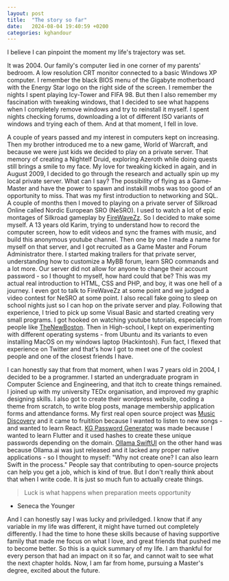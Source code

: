 ```yaml
---
layout: post
title:  "The story so far"
date:   2024-08-04 19:40:59 +0200
categories: kghandour
---
```

I believe I can pinpoint the moment my life's trajectory was set. 

It was 2004. Our family's computer lied in one corner of my parents' bedroom. A low resolution CRT monitor connected to a basic Windows XP computer. I remember the black BIOS menu of the Gigabyte motherboard with the Energy Star logo on the right side of the screen. I remember the nights I spent playing Icy-Tower and FIFA 98. But then I also remember my fascination with tweaking windows, that I decided to see what happens when I completely remove windows and try to reinstall it myself. I spent nights checking forums, downloading a lot of different ISO variants of windows and trying each of them. And at that moment, I fell in love. 

A couple of years passed and my interest in computers kept on increasing. Then my brother introduced me to a new game, World of Warcraft, and because we were just kids we decided to play on a private server. That memory of creating a Nightelf Druid, exploring Azeroth while doing quests still brings a smile to my face. My love for tweaking kicked in again, and in August 2009, I decided to go through the research and actually spin up my local private server. What can I say? The possibility of flying as a Game-Master and have the power to spawn and instakill mobs was too good of an opportunity to miss. That was my first introduction to networking and SQL. A couple of months then I moved to playing on a private server of Silkroad Online called Nordic European SRO (NeSRO). I used to watch a lot of epic montages of Silkroad gameplay by [FireWaveZz](https://www.youtube.com/@scatchntrance). So I decided to make some myself. A 13 years old Karim, trying to understand how to record the computer screen, how to edit videos and sync the frames with music, and build this anonymous youtube channel. Then one by one I made a name for myself on that server, and I got recruited as a Game Master and Forum Administrator there. I started making trailers for that private server, understanding how to customize a MyBB forum, learn SRO commands and a lot more. Our server did not allow for anyone to change their account password - so I thought to myself, how hard could that be? This was my actual real introduction to HTML, CSS and PHP, and boy, it was one hell of a journey. I even got to talk to FireWaveZz at some point and we judged a video contest for NeSRO at some point. I also recall fake going to sleep on school nights just so I can hop on the private server and play. Following that experience, I tried to pick up some Visual Basic and started creating very small programs. I got hooked on watching youtube tutorials, especially from people like [TheNewBoston](https://www.youtube.com/@thenewboston). Then in High-school, I kept on experimenting with different operating systems - from Ubuntu and its variants to even installing MacOS on my windows laptop (Hackintosh). Fun fact, I flexed that experience on Twitter and that's how I got to meet one of the coolest people and one of the closest friends I have. 

I can honestly say that from that moment, when I was 7 years old in 2004, I decided to be a programmer. I started an undergraduate program in Computer Science and Engineering, and that itch to create things remained. I joined up with my university TEDx organisation, and improved my graphic designing skills. I also got to create their wordpress website, coding a theme from scratch, to write blog posts, manage membership application forms and attendance forms. My first real open source project was [Music Discovery](https://kghandour.github.io/MusicDiscovery) and it came to fruitition because I wanted to listen to new songs - and wanted to learn React. [KG Password Generator](https://kghandour.github.io/KGPassGen/) was made because I wanted to learn Flutter and it used hashes to create these unique passwords depending on the domain. [Ollama SwiftUI](https://github.com/kghandour/Ollama-SwiftUI) on the other hand was because Ollama.ai was just released and it lacked any proper native applications - so I thought to myself: "Why not create one? I can also learn Swift in the process." People say that contributing to open-source projects can help you get a job, which is kind of true. But I don't really think about that when I write code. It is just so much fun to actually create things. 

> Luck is what happens when preparation meets opportunity
- Seneca the Younger

And I can honestly say I was lucky and priviledged. I know that if any variable in my life was different, it might have turned out completely differently. I had the time to hone these skills because of having supportive family that made me focus on what I love, and great friends that pushed me to become better. So this is a quick summary of my life. I am thankful for every person that had an impact on it so far, and cannot wait to see what the next chapter holds. Now, I am far from home, pursuing a Master's degree, excited about the future.